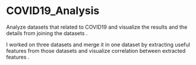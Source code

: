 # COVID19_Analysis
Analyze datasets that related to COVID19 and visualize the results and the details from joining the datasets .

I worked on three datasets and merge it in one dataset by extracting useful features from those datasets and visualize correlation between extracted features .
